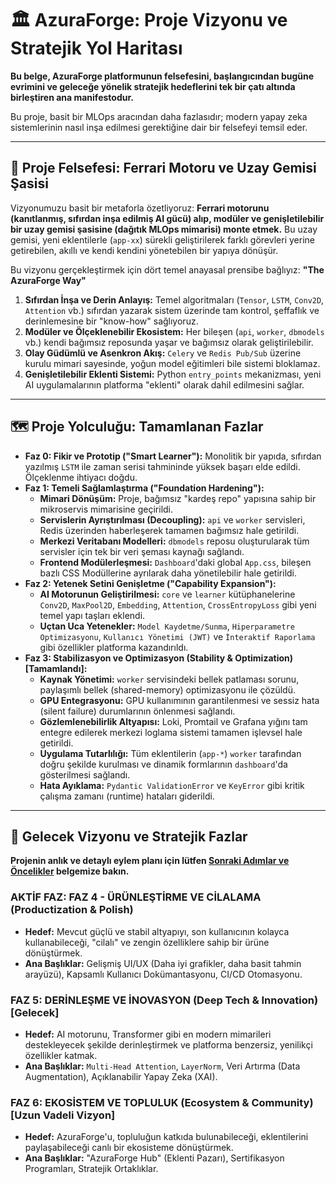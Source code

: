 # 🏛️ AzuraForge: Proje Vizyonu ve Stratejik Yol Haritası

**Bu belge, AzuraForge platformunun felsefesini, başlangıcından bugüne evrimini ve geleceğe yönelik stratejik hedeflerini tek bir çatı altında birleştiren ana manifestodur.**

Bu proje, basit bir MLOps aracından daha fazlasıdır; modern yapay zeka sistemlerinin nasıl inşa edilmesi gerektiğine dair bir felsefeyi temsil eder.

---

## 🚀 Proje Felsefesi: Ferrari Motoru ve Uzay Gemisi Şasisi

Vizyonumuzu basit bir metaforla özetliyoruz: **Ferrari motorunu (kanıtlanmış, sıfırdan inşa edilmiş AI gücü) alıp, modüler ve genişletilebilir bir uzay gemisi şasisine (dağıtık MLOps mimarisi) monte etmek.** Bu uzay gemisi, yeni eklentilerle (`app-xx`) sürekli geliştirilerek farklı görevleri yerine getirebilen, akıllı ve kendi kendini yönetebilen bir yapıya dönüşür.

Bu vizyonu gerçekleştirmek için dört temel anayasal prensibe bağlıyız: **"The AzuraForge Way"**

1.  **Sıfırdan İnşa ve Derin Anlayış:** Temel algoritmaları (`Tensor`, `LSTM`, `Conv2D`, `Attention` vb.) sıfırdan yazarak sistem üzerinde tam kontrol, şeffaflık ve derinlemesine bir "know-how" sağlıyoruz.
2.  **Modüler ve Ölçeklenebilir Ekosistem:** Her bileşen (`api`, `worker`, `dbmodels` vb.) kendi bağımsız reposunda yaşar ve bağımsız olarak geliştirilebilir.
3.  **Olay Güdümlü ve Asenkron Akış:** `Celery` ve `Redis Pub/Sub` üzerine kurulu mimari sayesinde, yoğun model eğitimleri bile sistemi bloklamaz.
4.  **Genişletilebilir Eklenti Sistemi:** Python `entry_points` mekanizması, yeni AI uygulamalarının platforma "eklenti" olarak dahil edilmesini sağlar.

---

## 🗺️ Proje Yolculuğu: Tamamlanan Fazlar

*   **Faz 0: Fikir ve Prototip ("Smart Learner"):** Monolitik bir yapıda, sıfırdan yazılmış `LSTM` ile zaman serisi tahmininde yüksek başarı elde edildi. Ölçeklenme ihtiyacı doğdu.
*   **Faz 1: Temeli Sağlamlaştırma ("Foundation Hardening"):**
    *   **Mimari Dönüşüm:** Proje, bağımsız "kardeş repo" yapısına sahip bir mikroservis mimarisine geçirildi.
    *   **Servislerin Ayrıştırılması (Decoupling):** `api` ve `worker` servisleri, Redis üzerinden haberleşerek tamamen bağımsız hale getirildi.
    *   **Merkezi Veritabanı Modelleri:** `dbmodels` reposu oluşturularak tüm servisler için tek bir veri şeması kaynağı sağlandı.
    *   **Frontend Modülerleşmesi:** `Dashboard`'daki global `App.css`, bileşen bazlı CSS Modüllerine ayrılarak daha yönetilebilir hale getirildi.
*   **Faz 2: Yetenek Setini Genişletme ("Capability Expansion"):**
    *   **AI Motorunun Geliştirilmesi:** `core` ve `learner` kütüphanelerine `Conv2D`, `MaxPool2D`, `Embedding`, `Attention`, `CrossEntropyLoss` gibi yeni temel yapı taşları eklendi.
    *   **Uçtan Uca Yetenekler:** `Model Kaydetme/Sunma`, `Hiperparametre Optimizasyonu`, `Kullanıcı Yönetimi (JWT)` ve `İnteraktif Raporlama` gibi özellikler platforma kazandırıldı.
*   **Faz 3: Stabilizasyon ve Optimizasyon (Stability & Optimization) [Tamamlandı]:**
    *   **Kaynak Yönetimi:** `worker` servisindeki bellek patlaması sorunu, paylaşımlı bellek (shared-memory) optimizasyonu ile çözüldü.
    *   **GPU Entegrasyonu:** GPU kullanımının garantilenmesi ve sessiz hata (silent failure) durumlarının önlenmesi sağlandı.
    *   **Gözlemlenebilirlik Altyapısı:** Loki, Promtail ve Grafana yığını tam entegre edilerek merkezi loglama sistemi tamamen işlevsel hale getirildi.
    *   **Uygulama Tutarlılığı:** Tüm eklentilerin (`app-*`) `worker` tarafından doğru şekilde kurulması ve dinamik formlarının `dashboard`'da gösterilmesi sağlandı.
    *   **Hata Ayıklama:** `Pydantic ValidationError` ve `KeyError` gibi kritik çalışma zamanı (runtime) hataları giderildi.

---

## 🧭 Gelecek Vizyonu ve Stratejik Fazlar

**Projenin anlık ve detaylı eylem planı için lütfen [Sonraki Adımlar ve Öncelikler](./NEXT_STEPS_PRIORITIES.md) belgemize bakın.**

### **AKTİF FAZ: FAZ 4 - ÜRÜNLEŞTİRME VE CİLALAMA (Productization & Polish)**
*   **Hedef:** Mevcut güçlü ve stabil altyapıyı, son kullanıcının kolayca kullanabileceği, "cilalı" ve zengin özelliklere sahip bir ürüne dönüştürmek.
*   **Ana Başlıklar:** Gelişmiş UI/UX (Daha iyi grafikler, daha basit tahmin arayüzü), Kapsamlı Kullanıcı Dokümantasyonu, CI/CD Otomasyonu.

### **FAZ 5: DERİNLEŞME VE İNOVASYON (Deep Tech & Innovation) [Gelecek]**
*   **Hedef:** AI motorunu, Transformer gibi en modern mimarileri destekleyecek şekilde derinleştirmek ve platforma benzersiz, yenilikçi özellikler katmak.
*   **Ana Başlıklar:** `Multi-Head Attention`, `LayerNorm`, Veri Artırma (Data Augmentation), Açıklanabilir Yapay Zeka (XAI).

### **FAZ 6: EKOSİSTEM VE TOPLULUK (Ecosystem & Community) [Uzun Vadeli Vizyon]**
*   **Hedef:** AzuraForge'u, topluluğun katkıda bulunabileceği, eklentilerini paylaşabileceği canlı bir ekosisteme dönüştürmek.
*   **Ana Başlıklar:** "AzuraForge Hub" (Eklenti Pazarı), Sertifikasyon Programları, Stratejik Ortaklıklar.